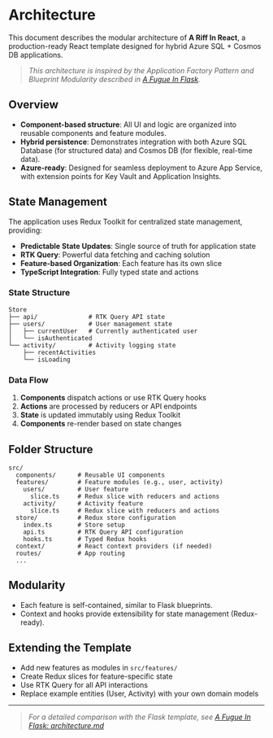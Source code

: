 # Architecture

This document describes the modular architecture of **A Riff In React**, a production-ready React template designed for hybrid Azure SQL + Cosmos DB applications.

> _This architecture is inspired by the Application Factory Pattern and Blueprint Modularity described in [A Fugue In Flask](https://github.com/HarryJamesGreenblatt/A-Fugue-In-Flask)._

## Overview

- **Component-based structure**: All UI and logic are organized into reusable components and feature modules.
- **Hybrid persistence**: Demonstrates integration with both Azure SQL Database (for structured data) and Cosmos DB (for flexible, real-time data).
- **Azure-ready**: Designed for seamless deployment to Azure App Service, with extension points for Key Vault and Application Insights.

## State Management

The application uses Redux Toolkit for centralized state management, providing:

- **Predictable State Updates**: Single source of truth for application state
- **RTK Query**: Powerful data fetching and caching solution
- **Feature-based Organization**: Each feature has its own slice
- **TypeScript Integration**: Fully typed state and actions

### State Structure

```
Store
├── api/              # RTK Query API state
├── users/            # User management state
│   ├── currentUser   # Currently authenticated user
│   └── isAuthenticated
└── activity/         # Activity logging state
    ├── recentActivities
    └── isLoading
```

### Data Flow

1. **Components** dispatch actions or use RTK Query hooks
2. **Actions** are processed by reducers or API endpoints
3. **State** is updated immutably using Redux Toolkit
4. **Components** re-render based on state changes

## Folder Structure

```
src/
  components/      # Reusable UI components
  features/        # Feature modules (e.g., user, activity)
    users/         # User feature
      slice.ts     # Redux slice with reducers and actions
    activity/      # Activity feature  
      slice.ts     # Redux slice with reducers and actions
  store/           # Redux store configuration
    index.ts       # Store setup
    api.ts         # RTK Query API configuration
    hooks.ts       # Typed Redux hooks
  context/         # React context providers (if needed)
  routes/          # App routing
  ...
```

## Modularity

- Each feature is self-contained, similar to Flask blueprints.
- Context and hooks provide extensibility for state management (Redux-ready).

## Extending the Template

- Add new features as modules in `src/features/`
- Create Redux slices for feature-specific state
- Use RTK Query for all API interactions
- Replace example entities (User, Activity) with your own domain models

---

> _For a detailed comparison with the Flask template, see [A Fugue In Flask: architecture.md](https://github.com/HarryJamesGreenblatt/A-Fugue-In-Flask/blob/main/docs/architecture.md)_
